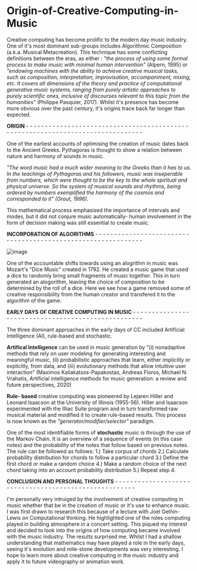 # Origin-of-Creative-Computing-in-Music
Creative computing has become prolific to the modern day music industry. One of it's most dominant sub-groups includes Algorithmic Composition (a.k.a. Musical Metacreation). This technique has some conflicting definitions between the eras, as either : _"the process of using some formal process to make music with minimal human intervention"_ (Alpern, 1995) or _"endowing machines with the ability to achieve creative musical tasks, such as composition, interpretation, improvisation, accompaniment, mixing, etc. It covers all dimensions of the theory and practice of computational generative music systems, ranging from purely artistic approaches to purely scientific ones, inclusive of discourses relevant to this topic from the humanities"_ (Philippe Pasquier, 2017). Whilst it's presence has become more obvious over the past century, it's origins trace back far longer than expected. 


**ORIGIN** - - - - - - - - - - - - - - - - - - - - - - - - - - - - - - - - - - - - - - - - - - - - - - - - - - - - - - - - - - - - - - - - - - - - - - - - - - - - - - - 

One of the earliest accounts of optimising the creation of music dates back to the Ancient Greeks. Pythagoras is thought to show a relation between nature and harmony of sounds in music. 

_"The word music had a much wider meaning to the Greeks than it has to us. In the teachings of Pythagoras and his followers, music was inseperable from numbers, which were thought to be the key to the whole spiritual and physical universe. So the system of musical sounds and rhythms, being ordered by numbers exemplified the harmony of the cosmos and corresponded to it" (Grout, 1996)._

This mathematical process emphasised the importance of intervals and modes, but it did not conjure music automatically- human involvement in the form of decision making was still essential to create music. 


**INCORPORATION OF ALGORITHMS** - - - - - - - - - - - - - - - - - - - - - - - - - - - - - - - - - - - - - - - - - - - - - - - - - - - - - - - - - - - - - 

![image](https://user-images.githubusercontent.com/94369568/142288878-f3d09311-74ef-48c8-84d7-11feb44c7e52.png)

One of the accountable shifts towards using an alogrithm in music was Mozart's "Dice Music" created in 1792. He created a music game that used a dice to randomly bring small fragments of music together. This in turn generated an alogorithm, leaving the choice of composition to be determined by the roll of a dice. Here we see how a game removed some of creative responsibility from the human creator and transfered it to the algorithm of the game. 

**EARLY DAYS OF CREATIVE COMPUTING IN MUSIC** - - - - - - - - - - - - - - - - - - - - - - - - - - - - - - - - - - - - - - - - - - - - - - - - - - - 

The three dominant approaches in the early days of CC included Artificial Intelligence (AI), rule-based and stochastic. 

**Artifical Intelligence** can be used in music generation by "(i) nonadaptive methods that rely on user modeling for generating interesting and meaningful music, (ii) probabilistic approaches that learn, either implicitly or explicitly, from data, and (iii) evolutionary methods that allow intuitive user interaction" (Maximos Kaliakatsos-Papakostas, Andreas Floros, Michael N. Vrahatis, Artificial intelligence methods for music generation: a review and future perspectives,
2020)

**Rule- based** creative computing was pioneered by Lejaren Hiller and Leonard Isaacson at the University of Illinois (1955-56). Hiller and Isaacson experimented with the Illiac Suite program and in turn transformed raw musical material and modified it to create rule-based results. This process is now known as the _"generator/modifier/selector"_ paradigm. 

One of the most identifiable forms of **stochastic** music is through the use of the Markov Chain. It is an overview of a sequence of events (in this case notes) and the probability of the notes that follow based on previous notes. The rule can be followed as follows: 
1.) Take corpus of chords
2.) Calculate probability distribution for chords to follow a particular chord
3.) Define the first chord or make a random choice
4.) Make a random choice of the next chord taking into an account probability distribution
5.) Repeat step 4.


**CONCLUSION AND PERSONAL THOUGHTS**  - - - - - - - - - - - - - - - - - - - - - - - - - - - - - - - - - - - - - - - - - - - - - - - - - - - - - -

I'm personally very intruiged by the involvement of creative computing in music whether that be in the creation of music or it's use to enhance music. I was first drawn to research this because of a lecture with Joel Gethin-Lewis on Computational thinking. He highlighted one of the roles computing played in building atmosphere in a concert setting. This piqued my interest and decided to look into the origins of how computing became involved with the music industry. The results surprised me. Whilst I had a shallow understanding that mathematics may have played a role in the early days, seeing it's evolution and mile-stone developments was very interesting. I hope to learn more about creative computing in the music industry and apply it to future videography or animation work. 

